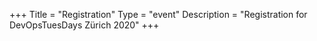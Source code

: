 +++
Title = "Registration"
Type = "event"
Description = "Registration for DevOpsTuesDays Zürich 2020"
+++

<div id="bigmarker-channel-widget-containerdevopstuesdays-zurich"></div><script src="https://www.bigmarker.com/widget/register_channel_widget.js?club=devopstuesdays-zurich&widget_type=manually_ist&upcoming_sub_title=&conference_1=994a2d27e471&conference_2=ea6c66ec0365&conference_3=c61072ee0fd7&conference_4=f7b6d18dbacd&conference_5=d1abe49fd2e5&background_color=ffffff&btext_color=4c586e&link_color=1781AA&ltext_color=ffffff&show_public_webinar=true&widget_width=&cid=6f7fd60dfdbe" type="text/javascript"></script>

